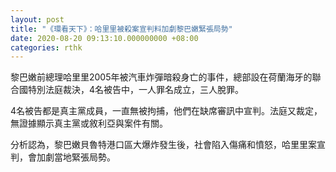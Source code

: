 ```yaml
---
layout: post
title: "《環看天下》：哈里里被殺案宣判料加劇黎巴嫩緊張局勢"
date: 2020-08-20 09:13:10.000000000 +08:00
categories: rthk
---
```


黎巴嫩前總理哈里里2005年被汽車炸彈暗殺身亡的事件，總部設在荷蘭海牙的聯合國特別法庭裁決，4名被告中，一人罪名成立，三人脫罪。

4名被告都是真主黨成員，一直無被拘捕，他們在缺席審訊中宣判。法庭又裁定，無證據顯示真主黨或敘利亞與案件有關。

分析認為，黎巴嫩貝魯特港口區大爆炸發生後，社會陷入傷痛和憤怒，哈里里案宣判，會加劇當地緊張局勢。
